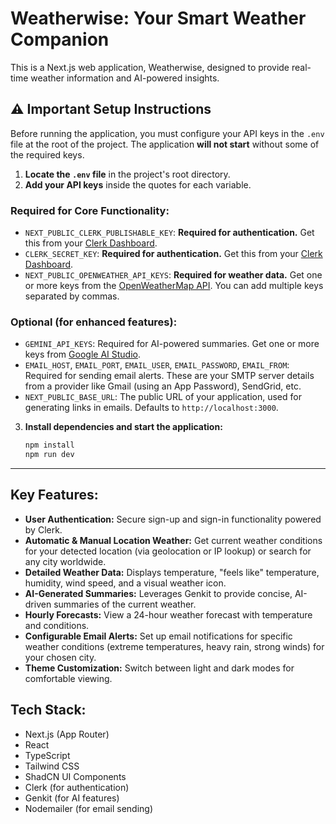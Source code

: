 # Weatherwise: Your Smart Weather Companion

This is a Next.js web application, Weatherwise, designed to provide real-time weather information and AI-powered insights.

## ⚠️ Important Setup Instructions

Before running the application, you must configure your API keys in the `.env` file at the root of the project. The application **will not start** without some of the required keys.

1.  **Locate the `.env` file** in the project's root directory.
2.  **Add your API keys** inside the quotes for each variable.

### Required for Core Functionality:
*   `NEXT_PUBLIC_CLERK_PUBLISHABLE_KEY`: **Required for authentication.** Get this from your [Clerk Dashboard](https://dashboard.clerk.com/).
*   `CLERK_SECRET_KEY`: **Required for authentication.** Get this from your [Clerk Dashboard](https://dashboard.clerk.com/).
*   `NEXT_PUBLIC_OPENWEATHER_API_KEYS`: **Required for weather data.** Get one or more keys from the [OpenWeatherMap API](https://openweathermap.org/api). You can add multiple keys separated by commas.

### Optional (for enhanced features):
*   `GEMINI_API_KEYS`: Required for AI-powered summaries. Get one or more keys from [Google AI Studio](https://aistudio.google.com/).
*   `EMAIL_HOST`, `EMAIL_PORT`, `EMAIL_USER`, `EMAIL_PASSWORD`, `EMAIL_FROM`: Required for sending email alerts. These are your SMTP server details from a provider like Gmail (using an App Password), SendGrid, etc.
*   `NEXT_PUBLIC_BASE_URL`: The public URL of your application, used for generating links in emails. Defaults to `http://localhost:3000`.


3.  **Install dependencies and start the application:**
    ```bash
    npm install
    npm run dev
    ```

---

## Key Features:

*   **User Authentication:** Secure sign-up and sign-in functionality powered by Clerk.
*   **Automatic & Manual Location Weather:** Get current weather conditions for your detected location (via geolocation or IP lookup) or search for any city worldwide.
*   **Detailed Weather Data:** Displays temperature, "feels like" temperature, humidity, wind speed, and a visual weather icon.
*   **AI-Generated Summaries:** Leverages Genkit to provide concise, AI-driven summaries of the current weather.
*   **Hourly Forecasts:** View a 24-hour weather forecast with temperature and conditions.
*   **Configurable Email Alerts:** Set up email notifications for specific weather conditions (extreme temperatures, heavy rain, strong winds) for your chosen city.
*   **Theme Customization:** Switch between light and dark modes for comfortable viewing.

## Tech Stack:

*   Next.js (App Router)
*   React
*   TypeScript
*   Tailwind CSS
*   ShadCN UI Components
*   Clerk (for authentication)
*   Genkit (for AI features)
*   Nodemailer (for email sending)
